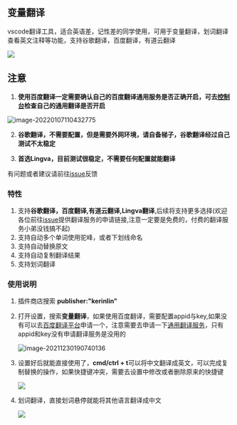 ## 变量翻译

vscode翻译工具，适合英语差，记性差的同学使用，可用于变量翻译，划词翻译查看英文注释等功能，支持谷歌翻译，百度翻译，有道云翻译

![](https://s2.loli.net/2021/12/30/NotcCIyDVFAQ4dp.gif)



## 注意

1. **使用百度翻译一定需要确认自己的百度翻译通用服务是否正确开启，可去[控制台](https://fanyi-api.baidu.com/api/trans/product/desktop)检查自己的通用翻译是否开启**

![image-20220107110432775](https://s2.loli.net/2022/01/07/n8ejDcZIbxmkVEO.png)

2. **谷歌翻译，不需要配置，但是需要外网环境，请自备梯子，谷歌翻译经过自己测试不太稳定**

3. **首选Lingva，目前测试很稳定，不需要任何配置就能翻译**

有问题或者建议请前往[issue](https://github.com/Kerinlin/translate-variable/issues)反馈
### 特性

1. 支持**谷歌翻译，百度翻译,有道云翻译,Lingva翻译**,后续将支持更多选择(欢迎各位前往[issue](https://github.com/Kerinlin/translate-variable/issues)提供翻译服务的申请链接,注意一定要是免费的，付费的翻译服务小弟没钱搞不起)
2. 支持自动多个单词使用驼峰，或者下划线命名
3. 支持自动替换原文
4. 支持自动复制翻译结果
5. 支持划词翻译

### 使用说明
1. 插件商店搜索 **publisher:"kerinlin"**

2. 打开设置，搜索**变量翻译**，如果使用百度翻译，需要配置appid与key,如果没有可以去[百度翻译平台](https://fanyi-api.baidu.com/product/11)申请一个，注意需要去申请一下[通用翻译服务](https://fanyi-api.baidu.com/product/11)，只有appid和key没有申请翻译服务是没用的

   ![image-20211230190740136](https://s2.loli.net/2021/12/30/icwE5Lrpz1ZWGtj.png)

3. 设置好后就能直接使用了，**cmd/ctrl + t**可以将中文翻译成英文，可以完成复制替换的操作，如果快捷键冲突，需要去设置中修改或者删除原来的快捷键

   ![](https://s2.loli.net/2021/12/30/akJQFqMgITyElAV.gif)


4. 划词翻译，直接划词悬停就能将其他语言翻译成中文

   ![](https://s2.loli.net/2021/12/30/uNvKPBFWx7RAdq2.gif)

